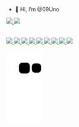 - 👋 Hi, I’m @09Uno

 <!--![Top Langs](https://github-readme-stats.vercel.app/api/top-langs/?username=09Uno&layout=compact&langs_count=7&theme=tokyonight)
<img height="180em" src="https://github-readme-stats.vercel.app/api/top-langs/?username=09Uno&layout=compact&langs_count=7&theme=tokyonight"/>

 ![Top Langs](https://github-readme-stats.vercel.app/api/top-langs/?username=09Uno&layout=compact&hide=javascript,scss,html&theme=tokyonight)
-->
<div  display="flex" margin-left="auto">
<a href="https://github.com/username=09Uno">
<img height="180em" src="https://github-readme-stats.vercel.app/api/top-langs/?username=09Uno&layout=compact&&hide=&langs_count=7&theme=tokyonight"/>
<img height="180em" src="https://github-readme-stats.vercel.app/api?username=09Uno&show_icons=true&theme=dracula&include_all_commits=true&count_private=true"/>


</div>
</br>
</br>


<div>

<img src="https://img.shields.io/badge/HTML5-E34F26?style=for-the-badge&logo=html5&logoColor=white" />
<img src="https://img.shields.io/badge/CSS3-1572B6?style=for-the-badge&logo=css3&logoColor=white" />
<img src="https://img.shields.io/badge/JavaScript-F7DF1E?style=for-the-badge&logo=javascript&logoColor=black" >
<img src="https://img.shields.io/badge/TypeScript-007ACC?style=for-the-badge&logo=typescript&logoColor=white" />
<img src="https://img.shields.io/badge/Node.js-43853D?style=for-the-badge&logo=node.js&logoColor=white" />
<img src="https://img.shields.io/badge/React-20232A?style=for-the-badge&logo=react&logoColor=61DAFB" />
 <img src="https://img.shields.io/badge/Sass-CC6699?style=for-the-badge&logo=sass&logoColor=white" />
 <img src="https://img.shields.io/badge/MySQL-00000F?style=for-the-badge&logo=mysql&logoColor=white" />
 <img src="https://img.shields.io/badge/PostgreSQL-316192?style=for-the-badge&logo=postgresql&logoColor=white" />
</div>


![Snake animation](https://github.com/09Uno/09Uno/blob/output/github-contribution-grid-snake.svg)

